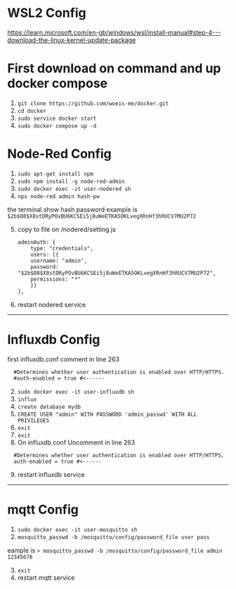 # WSL2 Config
https://learn.microsoft.com/en-gb/windows/wsl/install-manual#step-4---download-the-linux-kernel-update-package

# First download on command and up docker compose
1. `git clone https://github.com/woeis-me/docker.git`
2. `cd docker`
3. `sudo service docker start`
4. `sudo docker compose up -d`

# Node-Red Config
  1. `sudo apt-get install npm`
  2. `sudo npm install -g node-red-admin`
  3. `sudo docker exec -it user-nodered sh`
  4. `npx node-red admin hash-pw`
    
the terminal show hash password example is `$2b$08$X8stDRyPOvBU6KCSEi5j8uWeETKA5OKLvegXRnHf3hRUCV7MU2P72`
  
  5. copy to file on /nodered/setting.js 
      ```
      adminAuth: {
          type: "credentials",
          users: [{
          username: "admin",
          password: "$2b$08$X8stDRyPOvBU6KCSEi5j8uWeETKA5OKLvegXRnHf3hRUCV7MU2P72",
          permissions: "*"
          }]
      },
      ```
  6. restart nodered service 
--------------------------------------------------------------------------------------------------------------

# Influxdb Config
first influxdb.conf comment in line 263  
```
  #Determines whether user authentication is enabled over HTTP/HTTPS.
  #auth-enabled = true #<------
```
2. `sudo docker exec -it user-influxdb sh`
3. `influx`
4. `create database mydb`
5. `CREATE USER "admin" WITH PASSWORD 'admin_passwd' WITH ALL PRIVILEGES`
6. `exit`
7. `exit`
8. On influxdb.conf Uncomment in line 263
```
  #Determines whether user authentication is enabled over HTTP/HTTPS.
  auth-enabled = true #<------
```
9. restart influxdb service


--------------------------------------------------------------------------------------------------------------

# mqtt Config
1. `sudo docker exec -it user-mosquitto sh`
2. `mosquitto_passwd -b /mosquitto/config/password_file user pass` 

eample is `> mosquitto_passwd -b /mosquitto/config/password_file admin 12345678`

3. `exit`
4. restart mqtt service
